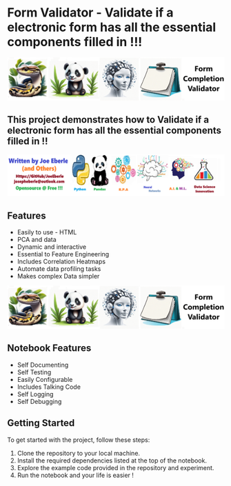# Form Validator - Validate if a electronic form has all the essential components filled in !!! 

![Code Logo](code.png)

## This project demonstrates how to Validate if a electronic form has all the essential components filled in !! 


![Developer Logo](developer.png)

## Features

- Easily to use - HTML 
- PCA and data
- Dynamic and interactive 
- Essential to Feature Engineering 
- Includes Correlation Heatmaps
- Automate data profiling tasks 
- Makes complex Data simpler
 

![sample Logo](sample.png)

## Notebook Features

- Self Documenting 
- Self Testing 
- Easily Configurable
- Includes Talking Code 
- Self Logging 
- Self Debugging 

## Getting Started

To get started with the project, follow these steps:

1. Clone the repository to your local machine.
2. Install the required dependencies listed at the top of the notebook.
3. Explore the example code provided in the repository and experiment.
4. Run the notebook and your life is easier !






